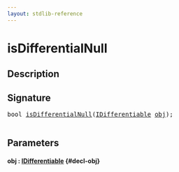 ```yaml
---
layout: stdlib-reference
---
```


# isDifferentialNull

## Description





## Signature 

<pre>
<span class="code_keyword">bool</span> <a href="/stdlib-reference/global-decls/isdifferentialnull-2e">isDifferentialNull</a>(<a href="/stdlib-reference/interfaces/idifferentiable-01/index" class="code_type">IDifferentiable</a> <a href="/stdlib-reference/global-decls/isdifferentialnull-2e#decl-obj" class="code_param">obj</a>);

</pre>

## Parameters

#### obj  : [IDifferentiable](/stdlib-reference/interfaces/idifferentiable-01/index) {#decl-obj}

